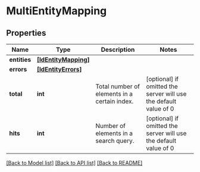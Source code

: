 # MultiEntityMapping


## Properties
Name | Type | Description | Notes
------------ | ------------- | ------------- | -------------
**entities** | [**[IdEntityMapping]**](IdEntityMapping.md) |  | 
**errors** | [**[IdEntityErrors]**](IdEntityErrors.md) |  | 
**total** | **int** | Total number of elements in a certain index. | [optional]  if omitted the server will use the default value of 0
**hits** | **int** | Number of elements in a search query. | [optional]  if omitted the server will use the default value of 0

[[Back to Model list]](../README.md#documentation-for-models) [[Back to API list]](../README.md#documentation-for-api-endpoints) [[Back to README]](../README.md)


